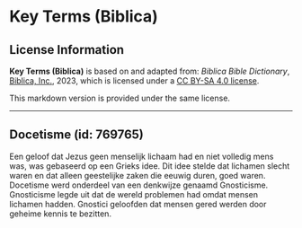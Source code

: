 # Key Terms (Biblica)

## License Information

**Key Terms (Biblica)** is based on and adapted from: _Biblica Bible Dictionary_, [Biblica, Inc.](https://www.biblica.com/), 2023, which is licensed under a [CC BY-SA 4.0 license](https://creativecommons.org/licenses/by-sa/4.0/legalcode.en).

This markdown version is provided under the same license.



--------------------------------

## Docetisme (id: 769765)

Een geloof dat Jezus geen menselijk lichaam had en niet volledig mens was, was gebaseerd op een Grieks idee. Dit idee stelde dat lichamen slecht waren en dat alleen geestelijke zaken die eeuwig duren, goed waren. Docetisme werd onderdeel van een denkwijze genaamd Gnosticisme. Gnosticisme legde uit dat de wereld problemen had omdat mensen lichamen hadden. Gnostici geloofden dat mensen gered werden door geheime kennis te bezitten.


